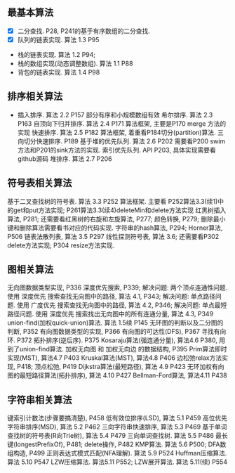 
## 最基本算法
+ [x] 二分查找. P28, P241的基于有序数组的二分查找.
+ [x] 队列的链表实现. 算法 1.3 P95
+ 栈的链表实现. 算法 1.2 P94; 
+ 栈的数组实现(动态调整数组). 算法 1.1 P88
+ 背包的链表实现. 算法 1.4 P98
## 排序相关算法
+ 插入排序. 算法 2.2 P157 部分有序和小规模数组有效
希尔排序. 算法 2.3 P163
自顶向下归并排序. 算法 2.4 P171 算法框架, 主要是P170 merge 方法的实现
快速排序. 算法 2.5 P182 算法框架, 着重看P184切分(partition)算法.
三向切分快速排序. P189
基于堆的优先队列. 算法 2.6 P202  需要看P200 swim方法和P201的sink方法的实现.
索引优先队列. API P203, 具体实现需要看github源码
堆排序. 算法 2.7 P206
## 符号表相关算法
基于二叉查找树的符号表. 算法 3.3 P252 算法框架. 主要看 P252算法3.3(续1)中的get和put方法实现; P261算法3.3(续4)deleteMin和delete方法实现
红黑树插入算法, P281; 还需要看红黑树的右旋和左旋算法, P277; 颜色转换, P279; 删除最小键和删除算法需要看书对应的代码实现.
字符串的hash算法,  P294; Horner算法, P506
链表法散列表, 算法 3.5 P297
线性探测符号表, 算法 3.6; 还需要看P302 delete方法实现; P304 resize方法实现.
## 图相关算法
无向图数据类型实现, P336
深度优先搜索, P339; 解决问题: 两个顶点连通性问题.
使用 深度优先 搜索查找无向图中的路径, 算法 4.1, P343; 解决问题: 单点路径问题.
使用 广度优先 搜索查找无向图中的路径, 算法 4.2, P346; 解决问题: 单点最短路径问题.
使用 深度优先 搜索找出无向图中的所有连通分量, 算法 4.3, P349
union-find(加权quick-union)算法. 算法 1.5续 P145
无环图的判断以及二分图的判断, P352
有向图数据类型的实现, P366
有向图的可达性(DFS), P367
寻找有向环. P372
拓扑排序(逆后序). P375
Kosaraju算法(强连通分量), 算法4.6 P380, 用到了union-find算法.
加权无向图 和 加权无向边 的数据结构, P395
Prim算法即时实现(MST), 算法4.7 P403
Kruskal算法(MST), 算法4.8 P406
边松弛relax方法实现, P418; 顶点松弛, P419
Dijkstra算法(最短路径), 算法 4.9 P423
无环加权有向图的最短路径算法(拓扑排序), 算法 4.10 P427
Bellman-Ford算法, 算法4.11 P438
## 字符串相关算法
键索引计数法(步骤要搞清楚), P458
低有效位排序(LSD), 算法 5.1 P459
高位优先字符串排序(MSD), 算法 5.2 P462
三向字符串快速排序, 算法 5.3 P469
基于单词查找树的符号表(R向Trie树), 算法 5.4 P479
三向单词查找树. 算法 5.5 P486
最长键(longestPrefixOf), P481; delete操作, P482
KMP算法. 算法 5.6 P500; DFA数组构造, P499
正则表达式模式匹配(NFA理解). 算法 5.9 P524
Huffman压缩算法. 算法 5.10 P547
LZW压缩算法. 算法5.11 P552; LZW展开算法. 算法 5.11(续) P554